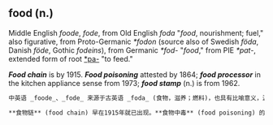 ## food (n.)

Middle English _foode_, _fode_, from Old English _foda_ "_food_, nourishment; fuel," also figurative, from Proto-Germanic _\*fodon_ (source also of Swedish _föda_, Danish _föde_, Gothic _fodeins_), from Germanic _\*fod-_ "_food_," from PIE _\*pat-_, extended form of root [\*pa-](https://www.etymonline.com/word/*pa- "Etymology, meaning and definition of *pa- ") "to feed."

_**_Food_ chain**_ is by 1915. _**_Food_ poisoning**_ attested by 1864; _**food processor**_ in the kitchen appliance sense from 1973; _**food stamp**_ (n.) is from 1962.

```md
中英语 _foode_、_fode_ 来源于古英语 _foda_ (食物，滋养；燃料)，也具有比喻意义，源自原始日耳曼语 _\*fodon_ (其来源也包括瑞典语 _föda_、丹麦语 _föde_、哥特语 _fodeins_)，来自日耳曼语 _\*fod-_ (食物)，再进一步追溯到印欧语 _\*pat-_，为根[ \*pa-](https://www.etymonline.com/word/*pa- "Etymology, meaning and definition of *pa- ") “喂养”的扩展形式。

**食物链** (food chain) 早在1915年就已出现。**食物中毒** (food poisoning) 的记录可以追溯到1864年；**食品加工机** (food processor) 在厨房电器的意义上从1973年开始使用；**食品券** (food stamp) (名词) 则起源于1962年。
```